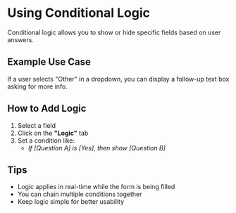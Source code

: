 # Using Conditional Logic

Conditional logic allows you to show or hide specific fields based on user answers.

## Example Use Case

If a user selects "Other" in a dropdown, you can display a follow-up text box asking for more info.

## How to Add Logic

1. Select a field
2. Click on the **"Logic"** tab
3. Set a condition like:
   - *If [Question A] is [Yes], then show [Question B]*

## Tips

- Logic applies in real-time while the form is being filled
- You can chain multiple conditions together
- Keep logic simple for better usability
